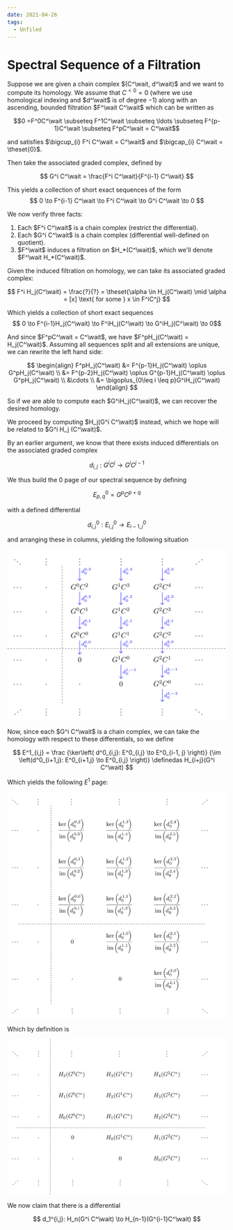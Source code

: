 ```yaml
---
date: 2021-04-26
tags: 
  - Unfiled
---
```



# Spectral Sequence of a Filtration

Suppose we are given a chain complex $(C^\wait, d^\wait)$ and we want to compute its homology. We assume that $C^{<0} = 0$ (where we use homological indexing and $d^\wait$ is of degree $-1$) along with an ascending, bounded filtration $F^\wait C^\wait$ which can be written as

$$0 =F^0C^\wait \subseteq F^1C^\wait \subseteq \ldots \subseteq F^{p-1}C^\wait \subseteq F^pC^\wait = C^\wait$$

and satisfies $\bigcup_{i} F^i C^\wait = C^\wait$ and $\bigcap_{i} C^\wait = \theset{0}$.

Then take the associated graded complex, defined by

$$
G^i C^\wait = \frac{F^i C^\wait}{F^{i-1} C^\wait}
$$

This yields a collection of short exact sequences of the form
$$
0 \to F^{i-1} C^\wait \to F^i C^\wait \to G^i C^\wait \to 0
$$

We now verify three facts:

1. Each $F^i C^\wait$ is a chain complex (restrict the differential).
2. Each $G^i C^\wait$ is a chain complex (differential well-defined on quotient).
3. $F^\wait$ induces a filtration on $H_*(C^\wait)$, which we'll denote $F^\wait H_*(C^\wait)$.

Given the induced filtration on homology, we can take its associated graded complex:

$$
F^i H_j(C^\wait) = \frac{?}{?} = \theset{\alpha \in H_j(C^\wait) \mid \alpha = [x] \text{ for some } x \in F^iC^j}
$$

Which yields a collection of short exact sequences
$$ 0 \to F^{i-1}H_j(C^\wait) \to F^iH_j(C^\wait) \to G^iH_j(C^\wait) \to 0$$

And since $F^pC^\wait = C^\wait$, we have $F^pH_j(C^\wait) = H_j(C^\wait)$. Assuming all sequences split and all extensions are unique, we can rewrite the left hand side:

$$
\begin{align}
F^pH_j(C^\wait) &= F^{p-1}H_j(C^\wait) \oplus G^pH_j(C^\wait) \\
&= F^{p-2}H_j(C^\wait) \oplus G^{p-1}H_j(C^\wait) \oplus G^pH_j(C^\wait) \\
&\cdots \\
&= \bigoplus_{0\leq i \leq p}G^iH_j(C^\wait)
\end{align}
$$

So if we are able to compute each $G^iH_j(C^\wait)$, we can recover the desired homology.

We proceed by computing $H_j(G^i C^\wait)$ instead, which we hope will be related to $G^i H_j (C^\wait)$.


By an earlier argument, we know that there exists induced differentials on the associated graded complex

$$
d_{i,j}: G^i C^j \to G^{i} C^{j-1}
$$

We thus build the 0 page of our spectral sequence by defining

$$E^0_{p,q} = G^p C^{p+q}$$

with a defined differential

$$d^0_{i,j}: E^0_{i,j} \to E^0_{i-1, j}$$

and arranging these in columns, yielding the following situation

![Page 0 with differentials](../figures/figures%201/SSFiltrationStack.png)

Now, since each $G^i C^\wait$ is a chain complex, we can take the homology with respect to these differentials, so we define

$$
E^1_{i,j} = \frac
{\ker\left( d^0_{i,j}: E^0_{i,j} \to E^0_{i-1, j} \right)}
{\im \left(d^0_{i+1,j}: E^0_{i+1,j} \to E^0_{i,j} \right)} \definedas H_{i+j}(G^i C^\wait)
$$

Which yields the following $E^1$ page:

![Page 0 with differentials](../figures/figures%201/SSFiltrationStackP1.png)

Which by definition is

![Page 0 with differentials](../figures/figures%201/SSFiltrationStackP1Homology.png)

We now claim that there is a differential

$$
d_1^{i,j}: H_n(G^i C^\wait) \to H_{n-1}(G^{i-1}C^\wait)
$$
